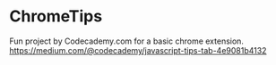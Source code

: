 # ChromeTips
Fun project by Codecademy.com for a basic chrome extension. https://medium.com/@codecademy/javascript-tips-tab-4e9081b4132
